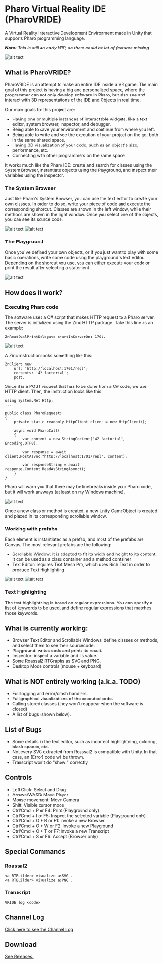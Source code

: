 # Pharo Virtual Reality IDE (PharoVRIDE)
A Virtual Reality Interactive Development Environment made in Unity that supports Pharo programming language.

<i><b>Note:</b> This is still an early WIP, so there could be lot of features missing</i>

![alt text](https://github.com/Vito217/PharoVRIDE/blob/master/Screenshots/2020-04-22-(1).png)

## What is PharoVRIDE?

PharoVRIDE is an attempt to make an entire IDE inside a VR game. The main goal of this project is having a big and personalized space, where the programmer can not only develop software in Pharo, but also see and interact with 3D representations of the IDE and Objects in real time.

Our main goals for this project are:
<ul>
  <li>Having one or multiple instances of interactable widgets, like a text editor, system browser, inspector, and debugger.</li>
  <li>Being able to save your environment and continue from where you left.</li>
  <li>Being able to write and see the execution of your project on the go, both in the same shared space.</li>
  <li>Having 3D visualization of your code, such as an object's size, performance, etc.</li>
  <li>Connecting with other programmers on the same space</li>
</ul>

It works much like the Pharo IDE: create and search for classes using the System Browser, instantiate objects using the Playground, and inspect their variables using the inspector.

### The System Browser

Just like Pharo's System Browser, you can use the text editor to create your own classes. In order to do so, write your piece of code and execute the corresponding shorcut. Classes are shown in the left window, while their methods are shown in the right window. Once you select one of the objects, you can see its source code.

![alt text](https://github.com/Vito217/PharoVRIDE/blob/master/Screenshots/2020-04-22-(2).png)
![alt text](https://github.com/Vito217/PharoVRIDE/blob/master/Screenshots/2020-04-22-(3).png)

### The Playground
Once you've defined your own objects, or if you just want to play with some basic operations, write some code using the playground's text editor. Depending on the shorcut you use, you can either execute your code or print the result after selecting a statement.

![alt text](https://github.com/Vito217/PharoVRIDE/blob/master/Screenshots/2020-04-22-(4).png)

## How does it work?

### Executing Pharo code
The software uses a C# script that makes HTTP request to a Pharo server. The server is initialized using the Zinc HTTP package. Take this line as an example:

```
ZnReadEvalPrintDelegate startInServerOn: 1701.
```

![alt text](https://github.com/Vito217/PharoVRIDE/blob/master/Screenshots/2020-04-22.png)

A Zinc instruction looks something like this:

```
ZnClient new
    url: 'http://localhost:1701/repl';
    contents: '42 factorial';
    post.
```

Since it is a POST request that has to be done from a C# code, we use HTTP client. Then, the instruction looks like this:

```
using System.Net.Http;
...

public class PharoRequests
{
    private static readonly HttpClient client = new HttpClient();

    async void PharoCall()
    {   
        var content = new StringContent("42 factorial", Encoding.UTF8);

        var response = await client.PostAsync("http://localhost:1701/repl", content);

        var responseString = await response.Content.ReadAsStringAsync();
    }
}
```

Pharo will warn you that there may be linebreaks inside your Pharo code, but it will work anyways (at least on my Windows machine).

![alt text](https://github.com/Vito217/PharoVRIDE/blob/master/Screenshots/2020-04-22-(7).png)

Once a new class or method is created, a new Unity GameObject is created and placed in its corresponding scrollable window.

### Working with prefabs

Each element is instantiated as a prefab, and most of the prefabs are Canvas. The most relevant prefabs are the following:

<ul>
  <li>Scrollable Window: it is adapted to fit its width and height to its content. It can be used as a class container and a method container</li>
  <li>Text Editor: requires Text Mesh Pro, which uses Rich Text in order to produce Text Highlighting</li>
</ul>

![alt text](https://github.com/Vito217/PharoVRIDE/blob/master/Screenshots/2020-04-22-(6).png)
![alt text](https://github.com/Vito217/PharoVRIDE/blob/master/Screenshots/2020-04-22-(5).png)

### Text Highlighting

The text highlightning is based on regular expressions. You can specify a list of keywords to be used, and define regular expressions that matches those keywords.

## What is currently working:

<ul>
  <li>Browser Text Editor and Scrollable Windows: define classes or methods, and select them to see their sourcecode.</li>
  <li>Playground: writes code and prints its result.</li>
  <li>Inspector: inspect a variable and its value.</li>
  <li>Some Roassal2 RTGraphs as SVG and PNG.</li>
  <li>Desktop Mode controls (mouse + keyboard)</li>
</ul>

## What is NOT entirely working (a.k.a. TODO)

<ul>
  <li>Full logging and error/crash handlers.</li>
  <li>Full graphical visualizations of the executed code.</li>
  <li>Calling stored classes (they won't reappear when the software is closed)</li>
  <li>A list of bugs (shown below).</li>
</ul>

## List of Bugs

<ul>
  <li>Some details in the text editor, such as incorrect highlightning, coloring, blank spaces, etc.</li>
  <li>Not every SVG extracted from Roassal2 is compatible with Unity. In that case, an [Error] code wil be thrown.</li>
  <li>Transcript won't do "show:" correctly</li>
</ul>

## Controls

<ul>
  <li>Left Click: Select and Drag</li>
  <li>Arrows/WASD: Move Player</li>
  <li>Mouse movement: Move Camera</li>
  <li>Shift: Visible cursor mode</li>
  <li>Ctrl/Cmd + P or F4: Print (Playground only)</li>
  <li>Ctrl/Cmd + I or F5: Inspect the selected variable (Playground only)</li>
  <li>Ctrl/Cmd + O + B or F1: Invoke a new Browser</li>
  <li>Ctrl/Cmd + O + W or F2: Invoke a new Playground</li>
  <li>Ctrl/Cmd + O + T or F7: Invoke a new Transcript</li>
  <li>Ctrl/Cmd + S or F6: Accept (Browser only)</li>
</ul>

## Special Commands

### Roassal2
```
<a RTBuilder> visualize asSVG .
<a RTBuilder> visualize asPNG .
```
### Transcript
```
VRIDE log <code>.
```

## Channel Log

<a href="https://github.com/Vito217/PharoVRIDE/blob/master/CHANGELOG.md">Click here to see the Channel Log</a>

## Download

<a href="https://github.com/Vito217/PharoVRIDE/releases">See Releases.</a>
